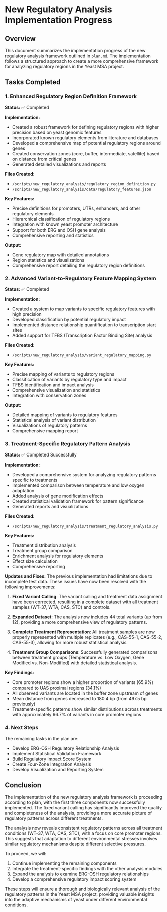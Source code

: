 # New Regulatory Analysis Implementation Progress

## Overview

This document summarizes the implementation progress of the new regulatory analysis framework outlined in `plan.md`. The implementation follows a structured approach to create a more comprehensive framework for analyzing regulatory regions in the Yeast MSA project.

## Tasks Completed

### 1. Enhanced Regulatory Region Definition Framework

**Status:** ✅ Completed

**Implementation:**
- Created a robust framework for defining regulatory regions with higher precision based on yeast genomic features
- Incorporated known regulatory elements from literature and databases
- Developed a comprehensive map of potential regulatory regions around genes
- Created conservation zones (core, buffer, intermediate, satellite) based on distance from critical genes
- Generated detailed visualizations and reports

**Files Created:**
- `/scripts/new_regulatory_analysis/regulatory_region_definition.py`
- `/scripts/new_regulatory_analysis/data/regulatory_features.json`

**Key Features:**
- Precise definitions for promoters, UTRs, enhancers, and other regulatory elements
- Hierarchical classification of regulatory regions
- Integration with known yeast promoter architecture
- Support for both ERG and OSH gene analysis
- Comprehensive reporting and statistics

**Output:**
- Gene regulatory map with detailed annotations
- Region statistics and visualizations
- Comprehensive report detailing the regulatory region definitions

### 2. Advanced Variant-to-Regulatory Feature Mapping System

**Status:** ✅ Completed

**Implementation:**
- Created a system to map variants to specific regulatory features with high precision
- Developed classification by potential regulatory impact
- Implemented distance relationship quantification to transcription start sites
- Added support for TFBS (Transcription Factor Binding Site) analysis

**Files Created:**
- `/scripts/new_regulatory_analysis/variant_regulatory_mapping.py`

**Key Features:**
- Precise mapping of variants to regulatory regions
- Classification of variants by regulatory type and impact
- TFBS identification and impact analysis
- Comprehensive visualization and statistics
- Integration with conservation zones

**Output:**
- Detailed mapping of variants to regulatory features
- Statistical analysis of variant distribution
- Visualizations of regulatory patterns
- Comprehensive mapping report

### 3. Treatment-Specific Regulatory Pattern Analysis

**Status:** ✅ Completed Successfully

**Implementation:**
- Developed a comprehensive system for analyzing regulatory patterns specific to treatments
- Implemented comparison between temperature and low oxygen adaptation
- Added analysis of gene modification effects
- Created statistical validation framework for pattern significance
- Generated reports and visualizations

**Files Created:**
- `/scripts/new_regulatory_analysis/treatment_regulatory_analysis.py`

**Key Features:**
- Treatment distribution analysis
- Treatment group comparison
- Enrichment analysis for regulatory elements
- Effect size calculation
- Comprehensive reporting

**Updates and Fixes:**
The previous implementation had limitations due to incomplete test data. These issues have now been resolved with the following improvements:

1. **Fixed Variant Calling**: The variant calling and treatment data assignment have been corrected, resulting in a complete dataset with all treatment samples (WT-37, WTA, CAS, STC) and controls.

2. **Expanded Dataset**: The analysis now includes 44 total variants (up from 12), providing a more comprehensive view of regulatory patterns.

3. **Complete Treatment Representation**: All treatment samples are now properly represented with multiple replicates (e.g., CAS-55-1, CAS-55-2, CAS-55-3), allowing for more robust statistical analysis.

4. **Treatment Group Comparisons**: Successfully generated comparisons between treatment groups (Temperature vs. Low Oxygen, Gene Modified vs. Non-Modified) with detailed statistical analysis.

**Key Findings:**
- Core promoter regions show a higher proportion of variants (65.9%) compared to UAS proximal regions (34.1%)
- All observed variants are located in the buffer zone upstream of genes
- Mean distance from genes decreased to 180.4 bp (from 497.5 bp previously)
- Treatment-specific patterns show similar distributions across treatments with approximately 66.7% of variants in core promoter regions

### 4. Next Steps

The remaining tasks in the plan are:
- Develop ERG-OSH Regulatory Relationship Analysis
- Implement Statistical Validation Framework
- Build Regulatory Impact Score System
- Create Four-Zone Integration Analysis
- Develop Visualization and Reporting System

## Conclusion

The implementation of the new regulatory analysis framework is proceeding according to plan, with the first three components now successfully implemented. The fixed variant calling has significantly improved the quality and completeness of the analysis, providing a more accurate picture of regulatory patterns across different treatments.

The analysis now reveals consistent regulatory patterns across all treatment conditions (WT-37, WTA, CAS, STC), with a focus on core promoter regions. This suggests that adaptation to different environmental stresses involves similar regulatory mechanisms despite different selective pressures.

To proceed, we will:
1. Continue implementing the remaining components
2. Integrate the treatment-specific findings with the other analysis modules
3. Expand the analysis to examine ERG-OSH regulatory relationships
4. Develop a comprehensive regulatory impact scoring system

These steps will ensure a thorough and biologically relevant analysis of the regulatory patterns in the Yeast MSA project, providing valuable insights into the adaptive mechanisms of yeast under different environmental conditions.